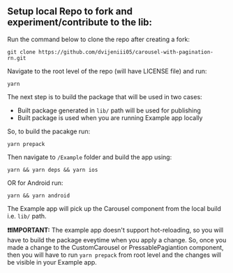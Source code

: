 ## Setup local Repo to fork and experiment/contribute to the lib:

Run the command below to clone the repo after creating a fork:

```
git clone https://github.com/dvijeniii05/carousel-with-pagination-rn.git
```

Navigate to the root level of the repo (will have LICENSE file) and run:
```
yarn
```
The next step is to build the package that will be used in two cases:
* Built package generated in `lib/` path will be used for publishing 
* Built package is used when you are running Example app locally

So, to build the pacakge run:
```
yarn prepack
```
Then navigate to `/Example` folder and build the app using:
```
yarn && yarn deps && yarn ios
```
OR for Android run:
```
yarn && yarn android
```
The Example app will pick up the Carousel component from the local build i.e. `lib/` path.

**❗❗IMPORTANT:** The example app doesn't support hot-reloading, so you will have to build the package eveytime when you apply a change. So, once you made a change to the CustomCarousel or PressablePagiantion component, then you will have to run `yarn prepack` from root level and the changes will be visible in your Example app.
